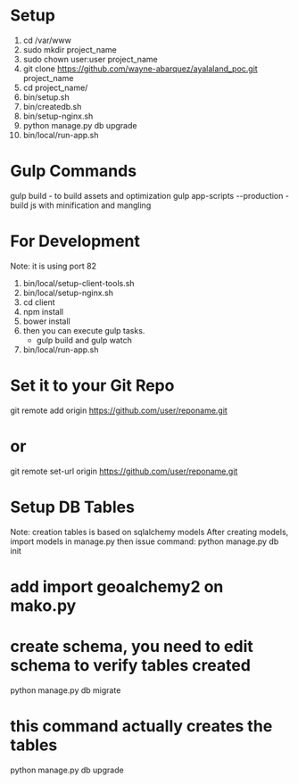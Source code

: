 # Setup
1) cd /var/www
2) sudo mkdir project_name
3) sudo chown user:user project_name
4) git clone https://github.com/wayne-abarquez/ayalaland_poc.git project_name
5) cd project_name/
6) bin/setup.sh
7) bin/createdb.sh
8) bin/setup-nginx.sh
9) python manage.py db upgrade
10) bin/local/run-app.sh

# Gulp Commands
gulp build - to build assets and optimization
gulp app-scripts --production - build js with minification and mangling

# For Development
Note: it is using port 82
1) bin/local/setup-client-tools.sh
2) bin/local/setup-nginx.sh
3) cd client
4) npm install
5) bower install
6) then you can execute gulp tasks.
   * gulp build and gulp watch
7) bin/local/run-app.sh

# Set it to your Git Repo
git remote add origin https://github.com/user/reponame.git
# or
git remote set-url origin https://github.com/user/reponame.git

# Setup DB Tables
Note: creation tables is based on sqlalchemy models
After creating models, import models in manage.py
then issue command:
python manage.py db init
# add import geoalchemy2 on mako.py
# create schema, you need to edit schema to verify tables created
python manage.py db migrate
# this command actually creates the tables
python manage.py db upgrade

